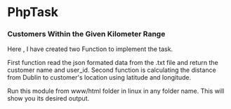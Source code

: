 # PhpTask

### Customers Within the Given Kilometer Range
Here , I have created two Function to implement the task.

First function read the json formated data from the .txt file and return the customer name and user_id. Second function is calculating the distance from Dublin to customer's location using latitude and longitude.  

Run this module from www/html folder in linux in any folder name.
This will show you its desired output.

